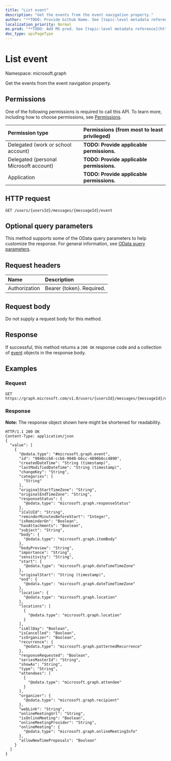 ```yaml
---
title: "List event"
description: "Get the events from the event navigation property."
author: "**TODO: Provide Github Name. See [topic-level metadata reference](https://msgo.azurewebsites.net/add/document/guidelines/metadata.html#topic-level-metadata)**"
localization_priority: Normal
ms.prod: "**TODO: Add MS prod. See [topic-level metadata reference](https://msgo.azurewebsites.net/add/document/guidelines/metadata.html#topic-level-metadata)**"
doc_type: apiPageType
---
```


# List event

Namespace: microsoft.graph

Get the events from the event navigation property.

## Permissions
One of the following permissions is required to call this API. To learn more, including how to choose permissions, see [Permissions](/concepts/permissions-reference.md).

|Permission type|Permissions (from most to least privileged)|
|:---|:---|
|Delegated (work or school account)|**TODO: Provide applicable permissions.**|
|Delegated (personal Microsoft account)|**TODO: Provide applicable permissions.**|
|Application|**TODO: Provide applicable permissions.**|

## HTTP request

<!-- {
  "blockType": "ignored"
}
-->
``` http
GET /users/{usersId}/messages/{messageId}/event
```

## Optional query parameters
This method supports some of the OData query parameters to help customize the response. For general information, see [OData query parameters](/graph/query-parameters).

## Request headers
|Name|Description|
|:---|:---|
|Authorization|Bearer {token}. Required.|

## Request body
Do not supply a request body for this method.

## Response

If successful, this method returns a `200 OK` response code and a collection of [event](../resources/event.md) objects in the response body.

## Examples

### Request
<!-- {
  "blockType": "request",
  "name": "get_event"
}
-->
``` http
GET https://graph.microsoft.com/v1.0/users/{usersId}/messages/{messageId}/event
```


### Response
**Note:** The response object shown here might be shortened for readability.
<!-- {
  "blockType": "response",
  "truncated": true,
  "@odata.type": "collection(microsoft.graph.event)"
}
-->
``` http
HTTP/1.1 200 OK
Content-Type: application/json
{
  "value": [
    {
      "@odata.type": "#microsoft.graph.event",
      "id": "9048ccb6-ccb6-9048-b6cc-4890b6cc4890",
      "createdDateTime": "String (timestamp)",
      "lastModifiedDateTime": "String (timestamp)",
      "changeKey": "String",
      "categories": [
        "String"
      ],
      "originalStartTimeZone": "String",
      "originalEndTimeZone": "String",
      "responseStatus": {
        "@odata.type": "microsoft.graph.responseStatus"
      },
      "iCalUId": "String",
      "reminderMinutesBeforeStart": "Integer",
      "isReminderOn": "Boolean",
      "hasAttachments": "Boolean",
      "subject": "String",
      "body": {
        "@odata.type": "microsoft.graph.itemBody"
      },
      "bodyPreview": "String",
      "importance": "String",
      "sensitivity": "String",
      "start": {
        "@odata.type": "microsoft.graph.dateTimeTimeZone"
      },
      "originalStart": "String (timestamp)",
      "end": {
        "@odata.type": "microsoft.graph.dateTimeTimeZone"
      },
      "location": {
        "@odata.type": "microsoft.graph.location"
      },
      "locations": [
        {
          "@odata.type": "microsoft.graph.location"
        }
      ],
      "isAllDay": "Boolean",
      "isCancelled": "Boolean",
      "isOrganizer": "Boolean",
      "recurrence": {
        "@odata.type": "microsoft.graph.patternedRecurrence"
      },
      "responseRequested": "Boolean",
      "seriesMasterId": "String",
      "showAs": "String",
      "type": "String",
      "attendees": [
        {
          "@odata.type": "microsoft.graph.attendee"
        }
      ],
      "organizer": {
        "@odata.type": "microsoft.graph.recipient"
      },
      "webLink": "String",
      "onlineMeetingUrl": "String",
      "isOnlineMeeting": "Boolean",
      "onlineMeetingProvider": "String",
      "onlineMeeting": {
        "@odata.type": "microsoft.graph.onlineMeetingInfo"
      },
      "allowNewTimeProposals": "Boolean"
    }
  ]
}
```

